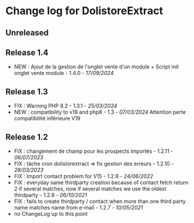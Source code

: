 # Change log for DolistoreExtract

## Unreleased



## Release 1.4
- NEW : Ajout de la gestion de l'onglet vente d'un module + Script init onglet vente module - 1.4.0 - *17/09/2024*

## Release 1.3

- FIX : Warning PHP 8.2 - 1.3.1 - *25/03/2024*
- NEW : compatibility to v19 and php8 - 1.3 - *07/03/2024*
  Attention perte compatibilité inférieure V19

## Release 1.2
- FIX : changement de champ pour les prospects importés - 1.2.11 - *06/07/2023*
- FIX : tâche cron dolistorextract => fix gestion des erreurs - 1.2.10 - *28/03/2023*
- FIX : Import contact problem for V15  - 1.2.9 - *24/06/2022*
- FIX : everyday same thirdparty creation because of contact fetch return 2 if several matches, now if several matches we use the oldest thirdparty - 1.2.8 - *06/10/2021*
- FIX : fails to create thirdparty / contact when more than one third party name matches 
  name from e-mail - 1.2.7 - *10/05/2021*
- no ChangeLog up to this point
